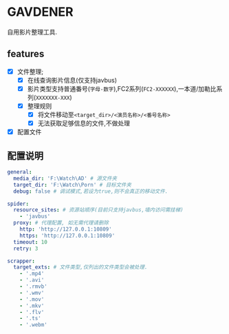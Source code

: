 # GAVDENER

自用影片整理工具.

## features

- [x] 文件整理;
  - [x] 在线查询影片信息(仅支持javbus)
  - [x] 影片类型支持普通番号(`字母-数字`),FC2系列(`FC2-XXXXXX`),一本道/加勒比系列(`XXXXXXX-XXX`)
  - [x] 整理规则
    - [x] 将文件移动至`<target_dir>/<演员名称>/<番号名称>`
    - [x] 无法获取足够信息的文件,不做处理
- [x] 配置文件

## 配置说明

```yaml
general:
  media_dir: 'F:\Watch\AD' # 源文件夹
  target_dir: 'F:\Watch\Porn' # 目标文件夹
  debug: false # 调试模式,若设为true,则不会真正的移动文件.

spider:
  resource_sites: # 资源站顺序(目前只支持javbus,墙内访问需挂梯)
    - 'javbus'
  proxy: # 代理配置, 如无需代理请删除
    http: 'http://127.0.0.1:10809'
    https: 'http://127.0.0.1:10809'
  timeout: 10
  retry: 3

scrapper:
  target_exts: # 文件类型,仅列出的文件类型会被处理.
    - '.mp4'
    - '.avi'
    - '.rmvb'
    - '.wmv'
    - '.mov'
    - '.mkv'
    - '.flv'
    - '.ts'
    - '.webm'
```

